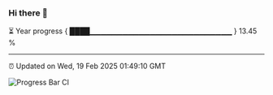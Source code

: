 ### Hi there 👋

⏳ Year progress { ████▁▁▁▁▁▁▁▁▁▁▁▁▁▁▁▁▁▁▁▁▁▁▁▁▁▁ } 13.45 %

---

⏰ Updated on Wed, 19 Feb 2025 01:49:10 GMT

![Progress Bar CI](https://github.com/DhruviPatel157/GitHub-Actions-Demo/workflows/Progress%20Bar%20CI/badge.svg)
